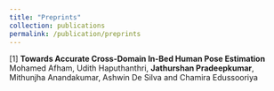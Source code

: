 ```yaml
---
title: "Preprints"
collection: publications
permalink: /publication/preprints
---
```


[1] <b>Towards Accurate Cross-Domain In-Bed Human Pose Estimation </b> <br/>
Mohamed Afham, Udith Haputhanthri, <b>Jathurshan Pradeepkumar</b>, Mithunjha Anandakumar, Ashwin De Silva and Chamira Edussooriya